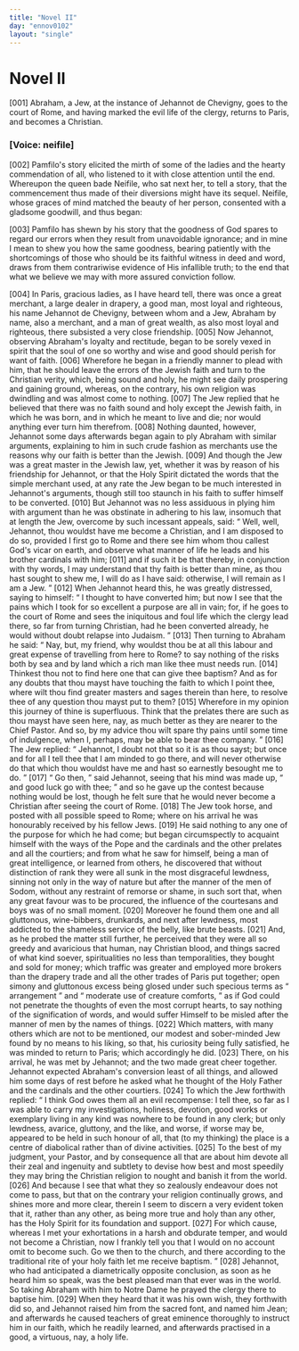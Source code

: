 ```yaml
---
title: "Novel II"
day: "ennov0102"
layout: "single"
---
```

<div id="nov0102" type="novella" who="neifile">
 <h1>
  Novel II
 </h1>
 <argument>
  <p>
   <a name="p01020001">
    [001]
   </a>
   Abraham, a Jew, at the instance of Jehannot de
 Chevigny, goes to the court of Rome, and having
 marked the evil life of the clergy, returns to Paris,
 and becomes a Christian.
  </p>
 </argument>
 <p>
  <h3>
   [Voice: neifile]
  </h3>
 </p>
 <div3 type="commentary" who="author">
  <p>
   <a name="p01020002">
    [002]
   </a>
   Pamfilo's
   story elicited the mirth of some of the ladies and the
	hearty commendation of all, who listened to it with close attention
	until the end. Whereupon the queen bade Neifile, who sat next
	her, to tell a story, that the commencement thus made of their
	diversions might have its sequel. Neifile, whose graces of mind
	matched the beauty of her person, consented with a gladsome goodwill,
	and thus began:
  </p>
 </div3>
 <div3 type="commentary" who="neifile">
  <p>
   <a name="p01020003">
    [003]
   </a>
   Pamfilo has shewn by his story that the goodness of God spares
 to regard our errors when they result from unavoidable ignorance;
 and in mine I mean to shew you how the same goodness, bearing
 patiently with the shortcomings of those who should be its faithful
 witness in deed and word, draws from them contrariwise evidence
 of His infallible truth; to the end that what we believe we may
 with more assured conviction follow.
  </p>
 </div3>
 <p>
  <a name="p01020004">
   [004]
  </a>
  In Paris, gracious ladies, as I have heard tell, there was once
 a great merchant, a large dealer in drapery, a good man, most loyal
 and righteous, his name Jehannot de Chevigny, between whom and
 a Jew, Abraham by name, also a merchant, and a man of great
 wealth, as also most loyal and righteous, there subsisted a very close
 friendship.
  <a name="p01020005">
   [005]
  </a>
  Now Jehannot, observing Abraham's loyalty and rectitude,
 began to be sorely vexed in spirit that the soul of one so
 worthy and wise and good should perish for want of faith.
  <a name="p01020006">
   [006]
  </a>
  Wherefore
 he began in a friendly manner to plead with him, that he should
  leave the errors of the Jewish faith and turn to the Christian verity,
 which, being sound and holy, he might see daily prospering and
 gaining ground, whereas, on the contrary, his own religion was
 dwindling and was almost come to nothing.
  <a name="p01020007">
   [007]
  </a>
  The Jew replied that
 he believed that there was no faith sound and holy except the Jewish
 faith, in which he was born, and in which he meant to live and die;
 nor would anything ever turn him therefrom.
  <a name="p01020008">
   [008]
  </a>
  Nothing daunted,
 however, Jehannot some days afterwards began again to ply Abraham
 with similar arguments, explaining to him in such crude fashion as
 merchants use the reasons why our faith is better than the Jewish.
  <a name="p01020009">
   [009]
  </a>
  And though the Jew was a great master in the Jewish law, yet,
 whether it was by reason of his friendship for Jehannot, or that the
 Holy Spirit dictated the words that the simple merchant used, at any
 rate the Jew began to be much interested in Jehannot's arguments,
 though still too staunch in his faith to suffer himself to be converted.
  <a name="p01020010">
   [010]
  </a>
  But Jehannot was no less assiduous in plying him with argument
 than he was obstinate in adhering to his law, insomuch that at length
 the Jew, overcome by such incessant appeals, said:
  <q direct="unspecified">
   Well, well,
 Jehannot, thou wouldst have me become a Christian, and I am
 disposed to do so, provided I first go to Rome and there see him
 whom thou callest God's vicar on earth, and observe what manner
 of life he leads and his brother cardinals with him;
   <a name="p01020011">
    [011]
   </a>
   and if such it
 be that thereby, in conjunction with thy words, I may understand
 that thy faith is better than mine, as thou hast sought to shew me,
 I will do as I have said: otherwise, I will remain as I am a Jew.
  </q>
  <a name="p01020012">
   [012]
  </a>
  When Jehannot heard this, he was greatly distressed, saying to himself:
  <q direct="unspecified">
   I thought to have converted him; but now I see that the
 pains which I took for so excellent a purpose are all in vain; for, if he
 goes to the court of Rome and sees the iniquitous and foul life which
 the clergy lead there, so far from turning Christian, had he been
 converted already, he would without doubt relapse into Judaism.
  </q>
  <a name="p01020013">
   [013]
  </a>
  Then turning to Abraham he said:
  <q direct="unspecified">
   Nay, but, my friend, why
 wouldst thou be at all this labour and great expense of travelling
 from here to Rome? to say nothing of the risks both by sea and by
 land which a rich man like thee must needs run.
   <a name="p01020014">
    [014]
   </a>
   Thinkest thou
 not to find here one that can give thee baptism? And as for any
 doubts that thou mayst have touching the faith to which I point thee,
 where wilt thou find greater masters and sages therein than here, to
   resolve thee of any question thou mayst put to them?
   <a name="p01020015">
    [015]
   </a>
   Wherefore
 in my opinion this journey of thine is superfluous. Think that the
 prelates there are such as thou mayst have seen here, nay, as much
 better as they are nearer to the Chief Pastor. And so, by my advice
 thou wilt spare thy pains until some time of indulgence, when I,
 perhaps, may be able to bear thee company.
  </q>
  <a name="p01020016">
   [016]
  </a>
  The Jew replied:
  <q direct="unspecified">
   Jehannot, I doubt not that so it is as thou sayst; but once and
 for all I tell thee that I am minded to go there, and will never otherwise
 do that which thou wouldst have me and hast so earnestly
 besought me to do.
  </q>
  <a name="p01020017">
   [017]
  </a>
  <q direct="unspecified">
   Go then,
  </q>
  said Jehannot, seeing that his
 mind was made up,
  <q direct="unspecified">
   and good luck go with thee;
  </q>
  and so he gave
 up the contest because nothing would be lost, though he felt sure
 that he would never become a Christian after seeing the court of
 Rome.
  <a name="p01020018">
   [018]
  </a>
  The Jew took horse, and posted with all possible speed
 to Rome; where on his arrival he was honourably received by his
 fellow Jews.
  <a name="p01020019">
   [019]
  </a>
  He said nothing to any one of the purpose for which
 he had come; but began circumspectly to acquaint himself with the
 ways of the Pope and the cardinals and the other prelates and all the
 courtiers; and from what he saw for himself, being a man of great
 intelligence, or learned from others, he discovered that without
 distinction of rank they were all sunk in the most disgraceful lewdness,
 sinning not only in the way of nature but after the manner
 of the men of Sodom, without any restraint of remorse or shame, in
 such sort that, when any great favour was to be procured, the influence
 of the courtesans and boys was of no small moment.
  <a name="p01020020">
   [020]
  </a>
  Moreover he
 found them one and all gluttonous, wine-bibbers, drunkards, and next
 after lewdness, most addicted to the shameless service of the belly,
 like brute beasts.
  <a name="p01020021">
   [021]
  </a>
  And, as he probed the matter still further, he
 perceived that they were all so greedy and avaricious that human, nay
 Christian blood, and things sacred of what kind soever, spiritualities
 no less than temporalities, they bought and sold for money; which
 traffic was greater and employed more brokers than the drapery trade
 and all the other trades of Paris put together; open simony and
 gluttonous excess being glosed under such specious terms as
  <q direct="unspecified">
   arrangement
  </q>
  and
  <q direct="unspecified">
   moderate use of creature comforts,
  </q>
  as if God could not
 penetrate the thoughts of even the most corrupt hearts, to say nothing
 of the signification of words, and would suffer Himself to be misled
 after the manner of men by the names of things.
  <a name="p01020022">
   [022]
  </a>
  Which matters,
  with many others which are not to be mentioned, our modest and
 sober-minded Jew found by no means to his liking, so that, his
 curiosity being fully satisfied, he was minded to return to Paris; which
 accordingly he did.
  <a name="p01020023">
   [023]
  </a>
  There, on his arrival, he was met by Jehannot;
 and the two made great cheer together. Jehannot expected Abraham's
 conversion least of all things, and allowed him some days of rest before
 he asked what he thought of the Holy Father and the cardinals and
 the other courtiers.
  <a name="p01020024">
   [024]
  </a>
  To which the Jew forthwith replied:
  <q direct="unspecified">
   I think
 God owes them all an evil recompense: I tell thee, so far as I was
 able to carry my investigations, holiness, devotion, good works or
 exemplary living in any kind was nowhere to be found in any clerk;
 but only lewdness, avarice, gluttony, and the like, and worse, if worse
 may be, appeared to be held in such honour of all, that (to my thinking)
 the place is a centre of diabolical rather than of divine activities.
   <a name="p01020025">
    [025]
   </a>
   To the best of my judgment, your Pastor, and by consequence all
 that are about him devote all their zeal and ingenuity and subtlety
 to devise how best and most speedily they may bring the Christian
 religion to nought and banish it from the world.
   <a name="p01020026">
    [026]
   </a>
   And because I see
 that what they so zealously endeavour does not come to pass, but
 that on the contrary your religion continually grows, and shines
 more and more clear, therein I seem to discern a very evident token
 that it, rather than any other, as being more true and holy than any
 other, has the Holy Spirit for its foundation and support.
   <a name="p01020027">
    [027]
   </a>
   For which
 cause, whereas I met your exhortations in a harsh and obdurate
 temper, and would not become a Christian, now I frankly tell you
 that I would on no account omit to become such. Go we then to
 the church, and there according to the traditional rite of your holy
 faith let me receive baptism.
  </q>
  <a name="p01020028">
   [028]
  </a>
  Jehannot, who had anticipated a
 diametrically opposite conclusion, as soon as he heard him so speak,
 was the best pleased man that ever was in the world. So taking
 Abraham with him to Notre Dame he prayed the clergy there to
 baptise him.
  <a name="p01020029">
   [029]
  </a>
  When they heard that it was his own wish, they forthwith
 did so, and Jehannot raised him from the sacred font, and named
 him Jean; and afterwards he caused teachers of great eminence
 thoroughly to instruct him in our faith, which he readily learned,
 and afterwards practised in a good, a virtuous, nay, a holy life.
 </p>
</div>